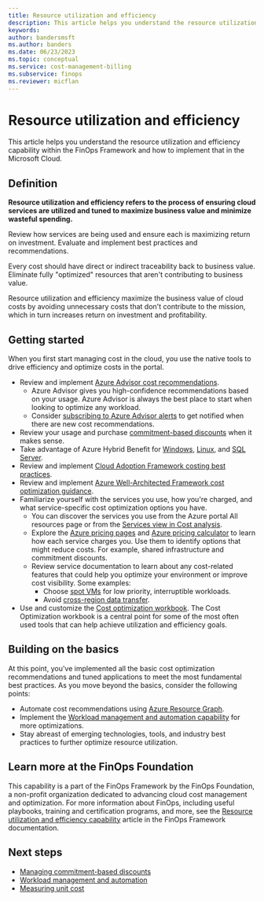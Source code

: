 ```yaml
---
title: Resource utilization and efficiency
description: This article helps you understand the resource utilization and efficiency capability within the FinOps Framework and how to implement that in the Microsoft Cloud.
keywords:
author: bandersmsft
ms.author: banders
ms.date: 06/23/2023
ms.topic: conceptual
ms.service: cost-management-billing
ms.subservice: finops
ms.reviewer: micflan
---
```


# Resource utilization and efficiency

This article helps you understand the resource utilization and efficiency capability within the FinOps Framework and how to implement that in the Microsoft Cloud.

## Definition

**Resource utilization and efficiency refers to the process of ensuring cloud services are utilized and tuned to maximize business value and minimize wasteful spending.**

Review how services are being used and ensure each is maximizing return on investment. Evaluate and implement best practices and recommendations.

Every cost should have direct or indirect traceability back to business value. Eliminate fully "optimized" resources that aren't contributing to business value.

Resource utilization and efficiency maximize the business value of cloud costs by avoiding unnecessary costs that don't contribute to the mission, which in turn increases return on investment and profitability.

## Getting started

When you first start managing cost in the cloud, you use the native tools to drive efficiency and optimize costs in the portal.

- Review and implement [Azure Advisor cost recommendations](../../advisor/advisor-reference-cost-recommendations.md).
  - Azure Advisor gives you high-confidence recommendations based on your usage. Azure Advisor is always the best place to start when looking to optimize any workload.
  - Consider [subscribing to Azure Advisor alerts](../../advisor/advisor-alerts-portal.md) to get notified when there are new cost recommendations.
- Review your usage and purchase [commitment-based discounts](capabilities-commitment-discounts.md) when it makes sense.
- Take advantage of Azure Hybrid Benefit for [Windows](/windows-server/get-started/azure-hybrid-benefit), [Linux](../../virtual-machines/linux/azure-hybrid-benefit-linux.md), and [SQL Server](/azure/azure-sql/azure-hybrid-benefit).
- Review and implement [Cloud Adoption Framework costing best practices](/azure/cloud-adoption-framework/govern/cost-management/best-practices).
- Review and implement [Azure Well-Architected Framework cost optimization guidance](/azure/well-architected/cost/overview).
- Familiarize yourself with the services you use, how you're charged, and what service-specific cost optimization options you have.
  - You can discover the services you use from the Azure portal All resources page or from the [Services view in Cost analysis](../costs/cost-analysis-built-in-views.md#break-down-product-and-service-costs).
  - Explore the [Azure pricing pages](https://azure.microsoft.com/pricing) and [Azure pricing calculator](https://azure.microsoft.com/pricing/calculator) to learn how each service charges you. Use them to identify options that might reduce costs. For example, shared infrastructure and commitment discounts.
  - Review service documentation to learn about any cost-related features that could help you optimize your environment or improve cost visibility. Some examples:
    - Choose [spot VMs](/azure/well-architected/cost/optimize-vm#spot-vms) for low priority, interruptible workloads.
    - Avoid [cross-region data transfer](/azure/well-architected/cost/design-regions#traffic-across-billing-zones-and-regions).
- Use and customize the [Cost optimization workbook](cost-optimization-workbook.md). The Cost Optimization workbook is a central point for some of the most often used tools that can help achieve utilization and efficiency goals.

## Building on the basics

At this point, you've implemented all the basic cost optimization recommendations and tuned applications to meet the most fundamental best practices. As you move beyond the basics, consider the following points:

- Automate cost recommendations using [Azure Resource Graph](../../advisor/resource-graph-samples.md).
- Implement the [Workload management and automation capability](capabilities-workloads.md) for more optimizations.
- Stay abreast of emerging technologies, tools, and industry best practices to further optimize resource utilization.

## Learn more at the FinOps Foundation

This capability is a part of the FinOps Framework by the FinOps Foundation, a non-profit organization dedicated to advancing cloud cost management and optimization. For more information about FinOps, including useful playbooks, training and certification programs, and more, see the [Resource utilization and efficiency capability](https://www.finops.org/framework/capabilities/utilization-efficiency/) article in the FinOps Framework documentation.

## Next steps

- [Managing commitment-based discounts](capabilities-commitment-discounts.md)
- [Workload management and automation](capabilities-workloads.md)
- [Measuring unit cost](capabilities-unit-costs.md)
